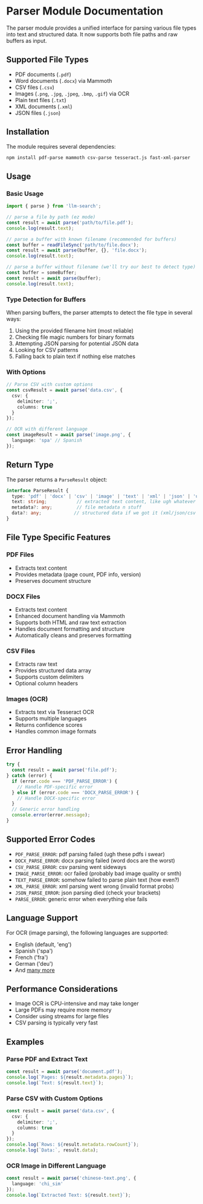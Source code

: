 # Parser Module Documentation

The parser module provides a unified interface for parsing various file types into text and structured data. It now supports both file paths and raw buffers as input.

## Supported File Types

- PDF documents (`.pdf`)
- Word documents (`.docx`) via Mammoth
- CSV files (`.csv`)
- Images (`.png`, `.jpg`, `.jpeg`, `.bmp`, `.gif`) via OCR
- Plain text files (`.txt`)
- XML documents (`.xml`)
- JSON files (`.json`)

## Installation

The module requires several dependencies:
```bash
npm install pdf-parse mammoth csv-parse tesseract.js fast-xml-parser
```

## Usage

### Basic Usage

```typescript
import { parse } from 'llm-search';

// parse a file by path (ez mode)
const result = await parse('path/to/file.pdf');
console.log(result.text);

// parse a buffer with known filename (recommended for buffers)
const buffer = readFileSync('path/to/file.docx');
const result = await parse(buffer, {}, 'file.docx');
console.log(result.text);

// parse a buffer without filename (we'll try our best to detect type)
const buffer = someBuffer;
const result = await parse(buffer);
console.log(result.text);
```

### Type Detection for Buffers

When parsing buffers, the parser attempts to detect the file type in several ways:
1. Using the provided filename hint (most reliable)
2. Checking file magic numbers for binary formats
3. Attempting JSON parsing for potential JSON data
4. Looking for CSV patterns
5. Falling back to plain text if nothing else matches

### With Options

```typescript
// Parse CSV with custom options
const csvResult = await parse('data.csv', {
  csv: {
    delimiter: ';',
    columns: true
  }
});

// OCR with different language
const imageResult = await parse('image.png', {
  language: 'spa' // Spanish
});
```

## Return Type

The parser returns a `ParseResult` object:

```typescript
interface ParseResult {
  type: 'pdf' | 'docx' | 'csv' | 'image' | 'text' | 'xml' | 'json' | 'unknown';
  text: string;           // extracted text content, like ugh whatever
  metadata?: any;         // file metadata n stuff
  data?: any;            // structured data if we got it (xml/json/csv mostly)
}
```

## File Type Specific Features

### PDF Files
- Extracts text content
- Provides metadata (page count, PDF info, version)
- Preserves document structure

### DOCX Files
- Extracts text content
- Enhanced document handling via Mammoth
- Supports both HTML and raw text extraction
- Handles document formatting and structure
- Automatically cleans and preserves formatting

### CSV Files
- Extracts raw text
- Provides structured data array
- Supports custom delimiters
- Optional column headers

### Images (OCR)
- Extracts text via Tesseract OCR
- Supports multiple languages
- Returns confidence scores
- Handles common image formats

## Error Handling

```typescript
try {
  const result = await parse('file.pdf');
} catch (error) {
  if (error.code === 'PDF_PARSE_ERROR') {
    // Handle PDF-specific error
  } else if (error.code === 'DOCX_PARSE_ERROR') {
    // Handle DOCX-specific error
  }
  // Generic error handling
  console.error(error.message);
}
```

## Supported Error Codes
- `PDF_PARSE_ERROR`: pdf parsing failed (ugh these pdfs i swear)
- `DOCX_PARSE_ERROR`: docx parsing failed (word docs are the worst)
- `CSV_PARSE_ERROR`: csv parsing went sideways
- `IMAGE_PARSE_ERROR`: ocr failed (probably bad image quality or smth)
- `TEXT_PARSE_ERROR`: somehow failed to parse plain text (how even?)
- `XML_PARSE_ERROR`: xml parsing went wrong (invalid format probs)
- `JSON_PARSE_ERROR`: json parsing died (check your brackets)
- `PARSE_ERROR`: generic error when everything else fails

## Language Support

For OCR (image parsing), the following languages are supported:
- English (default, 'eng')
- Spanish ('spa')
- French ('fra')
- German ('deu')
- And [many more](https://tesseract-ocr.github.io/tessdoc/Data-Files#data-files-for-version-400-november-29-2016)

## Performance Considerations

- Image OCR is CPU-intensive and may take longer
- Large PDFs may require more memory
- Consider using streams for large files
- CSV parsing is typically very fast

## Examples

### Parse PDF and Extract Text
```typescript
const result = await parse('document.pdf');
console.log(`Pages: ${result.metadata.pages}`);
console.log(`Text: ${result.text}`);
```

### Parse CSV with Custom Options
```typescript
const result = await parse('data.csv', {
  csv: {
    delimiter: ';',
    columns: true
  }
});
console.log(`Rows: ${result.metadata.rowCount}`);
console.log(`Data:`, result.data);
```

### OCR Image in Different Language
```typescript
const result = await parse('chinese-text.png', {
  language: 'chi_sim'
});
console.log(`Extracted Text: ${result.text}`);